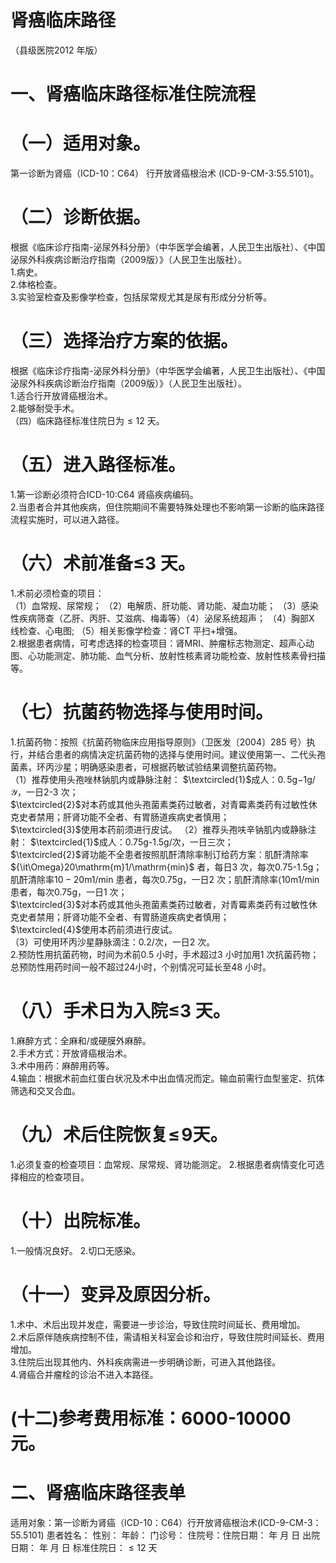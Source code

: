 # 肾癌临床路径  
（县级医院2012 年版）  
# 一、肾癌临床路径标准住院流程  
# （一）适用对象。  
第一诊断为肾癌（ICD-10：C64） 行开放肾癌根治术 (ICD-9-CM-3:55.5101)。  
# （二）诊断依据。  
根据《临床诊疗指南-泌尿外科分册》（中华医学会编著，人民卫生出版社）、《中国泌尿外科疾病诊断治疗指南（2009版）》（人民卫生出版社）。  
1.病史。  
2.体格检查。  
3.实验室检查及影像学检查，包括尿常规尤其是尿有形成分分析等。  
# （三）选择治疗方案的依据。  
根据《临床诊疗指南-泌尿外科分册》（中华医学会编著，人民卫生出版社）、《中国泌尿外科疾病诊断治疗指南（2009版）》（人民卫生出版社）。  
1.适合行开放肾癌根治术。  
2.能够耐受手术。  
（四）临床路径标准住院日为${\leqslant}12$ 天。  
# （五）进入路径标准。  
1.第一诊断必须符合ICD-10:C64 肾癌疾病编码。  
2.当患者合并其他疾病，但住院期间不需要特殊处理也不影响第一诊断的临床路径流程实施时，可以进入路径。  
# （六）术前准备≤3 天。  
1.术前必须检查的项目：  
（1）血常规、尿常规； （2）电解质、肝功能、肾功能、凝血功能； （3）感染性疾病筛查（乙肝、丙肝、艾滋病、梅毒等）（4）泌尿系统超声； （4）胸部X 线检查、心电图; （5）相关影像学检查：肾CT 平扫$+$增强。  
2.根据患者病情，可考虑选择的检查项目：肾MRI、肿瘤标志物测定、超声心动图、心功能测定、肺功能、血气分析、放射性核素肾功能检查、放射性核素骨扫描等。  
# （七）抗菌药物选择与使用时间。  
1.抗菌药物：按照《抗菌药物临床应用指导原则》（卫医发〔2004〕285 号）执行，并结合患者的病情决定抗菌药物的选择与使用时间。建议使用第一、二代头孢菌素，环丙沙星；明确感染患者，可根据药敏试验结果调整抗菌药物。  
（1）推荐使用头孢唑林钠肌内或静脉注射： $\textcircled{1}$成人：$0.\,5\mathrm{g}{-1}\mathrm{g}/\mathcal{Y}$，一日2-3 次；  
$\textcircled{2}$对本药或其他头孢菌素类药过敏者，对青霉素类药有过敏性休克史者禁用；肝肾功能不全者、有胃肠道疾病史者慎用；  
$\textcircled{3}$使用本药前须进行皮试。 （2）推荐头孢呋辛钠肌内或静脉注射： $\textcircled{1}$成人：0.75g-1.5g/次，一日三次；  
$\textcircled{2}$肾功能不全患者按照肌酐清除率制订给药方案：肌酐清除率${\it\Omega}20\mathrm{m}1/\mathrm{min}$ 者，每日3 次，每次0.75-1.5g；肌酐清除率$10{-}20\mathrm{m}1/\mathrm{min}$ 患者，每次0.75g，一日2 次；肌酐清除率$\mathrm{\langle10m1/min}$ 患者，每次0.75g，一日1 次；  
$\textcircled{3}$对本药或其他头孢菌素类药过敏者，对青霉素类药有过敏性休克史者禁用；肝肾功能不全者、有胃肠道疾病史者慎用；  
$\textcircled{4}$使用本药前须进行皮试。  
（3）可使用环丙沙星静脉滴注：0.2/次，一日2 次。  
2.预防性用抗菌药物，时间为术前0.5 小时，手术超过3 小时加用1 次抗菌药物；总预防性用药时间一般不超过24小时，个别情况可延长至48 小时。  
# （八）手术日为入院≤3 天。  
1.麻醉方式：全麻和/或硬膜外麻醉。  
2.手术方式：开放肾癌根治术。  
3.术中用药：麻醉用药等。  
4.输血：根据术前血红蛋白状况及术中出血情况而定。输血前需行血型鉴定、抗体筛选和交叉合血。  
# （九）术后住院恢复$\leqslant\!9$天。  
1.必须复查的检查项目：血常规、尿常规、肾功能测定。 2.根据患者病情变化可选择相应的检查项目。  
# （十）出院标准。  
1.一般情况良好。 2.切口无感染。  
# （十一）变异及原因分析。  
1.术中、术后出现并发症，需要进一步诊治，导致住院时间延长、费用增加。  
2.术后原伴随疾病控制不佳，需请相关科室会诊和治疗，导致住院时间延长、费用增加。  
3.住院后出现其他内、外科疾病需进一步明确诊断，可进入其他路径。  
4.肾癌合并瘤栓的诊治不进入本路径。  
# (十二)参考费用标准：6000-10000 元。  
# 二、肾癌临床路径表单  
适用对象：第一诊断为肾癌（ICD-10：C64）行开放肾癌根治术(ICD-9-CM-3：55.5101) 患者姓名：               性别：    年龄：      门诊号：        住院号：住院日期：    年   月  日     出院日期：     年  月  日   标准住院日：${\leqslant}12$ 天  
